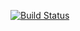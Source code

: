 [![Build Status](https://travis-ci.org/Alexey710/job4j_car_accident.svg?branch=master)](https://travis-ci.org/Alexey710/job4j_car_accident)
